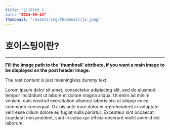 ```yaml
---
title: "딥 다이브 1
date: "2024-09-14"
thumbnail: "/assets/img/thumbnail/js.jpeg"
---
```


# 호이스팅이란?
---

**Fill the image path to the 'thumbnail' attribute, if you want a main image to be displayed on the post header image.**


The rest content is just meaningless dummy text.

Lorem ipsum dolor sit amet, consectetur adipiscing elit, sed do eiusmod tempor incididunt ut labore et dolore magna aliqua. Ut enim ad minim veniam, quis nostrud exercitation ullamco laboris nisi ut aliquip ex ea commodo consequat. Dㄴuis aute irure dolor in reprehenderit in voluptate velit esse cillum dolore eu fugiat nulla pariatur. Excepteur sint occaecat cupidatat non proident, sunt in culpa qui officia deserunt mollit anim id est laborum.